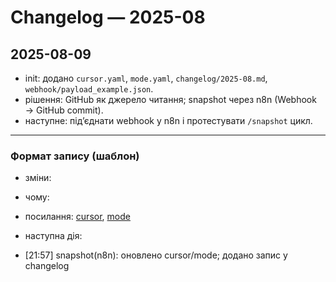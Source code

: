 # Changelog — 2025-08

## 2025-08-09
- init: додано `cursor.yaml`, `mode.yaml`, `changelog/2025-08.md`, `webhook/payload_example.json`.
- рішення: GitHub як джерело читання; snapshot через n8n (Webhook → GitHub commit).
- наступне: під’єднати webhook у n8n і протестувати `/snapshot` цикл.

---

### Формат запису (шаблон)
- зміни:
- чому:
- посилання: [cursor](/cursor.yaml), [mode](/mode.yaml)
- наступна дія:

- [21:57] snapshot(n8n): оновлено cursor/mode; додано запис у changelog
